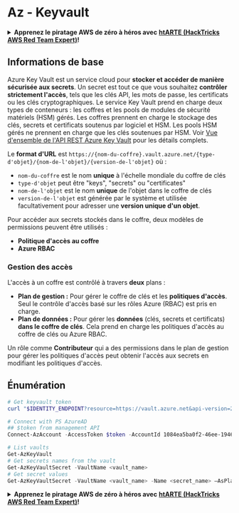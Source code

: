 # Az - Keyvault

<details>

<summary><strong>Apprenez le piratage AWS de zéro à héros avec</strong> <a href="https://training.hacktricks.xyz/courses/arte"><strong>htARTE (HackTricks AWS Red Team Expert)</strong></a><strong>!</strong></summary>

Autres moyens de soutenir HackTricks :

* Si vous souhaitez voir votre **entreprise annoncée dans HackTricks** ou **télécharger HackTricks en PDF**, consultez les [**PLANS D'ABONNEMENT**](https://github.com/sponsors/carlospolop)!
* Obtenez le [**merchandising officiel PEASS & HackTricks**](https://peass.creator-spring.com)
* Découvrez [**La Famille PEASS**](https://opensea.io/collection/the-peass-family), notre collection d'[**NFTs**](https://opensea.io/collection/the-peass-family) exclusifs
* **Rejoignez le** 💬 [**groupe Discord**](https://discord.gg/hRep4RUj7f) ou le [**groupe telegram**](https://t.me/peass) ou **suivez** moi sur **Twitter** 🐦 [**@carlospolopm**](https://twitter.com/carlospolopm)**.**
* **Partagez vos astuces de piratage en soumettant des PR aux dépôts github** [**HackTricks**](https://github.com/carlospolop/hacktricks) et [**HackTricks Cloud**](https://github.com/carlospolop/hacktricks-cloud).

</details>

## Informations de base

Azure Key Vault est un service cloud pour **stocker et accéder de manière sécurisée aux secrets**. Un secret est tout ce que vous souhaitez **contrôler strictement l'accès**, tels que les clés API, les mots de passe, les certificats ou les clés cryptographiques. Le service Key Vault prend en charge deux types de conteneurs : les coffres et les pools de modules de sécurité matériels (HSM) gérés. Les coffres prennent en charge le stockage des clés, secrets et certificats soutenus par logiciel et HSM. Les pools HSM gérés ne prennent en charge que les clés soutenues par HSM. Voir [Vue d'ensemble de l'API REST Azure Key Vault](https://learn.microsoft.com/en-us/azure/key-vault/general/about-keys-secrets-certificates) pour les détails complets.

Le **format d'URL** est `https://{nom-du-coffre}.vault.azure.net/{type-d'objet}/{nom-de-l'objet}/{version-de-l'objet}` où :

* `nom-du-coffre` est le nom **unique** à l'échelle mondiale du coffre de clés
* `type-d'objet` peut être "keys", "secrets" ou "certificates"
* `nom-de-l'objet` est le nom **unique** de l'objet dans le coffre de clés
* `version-de-l'objet` est générée par le système et utilisée facultativement pour adresser une **version unique d'un objet**.

Pour accéder aux secrets stockés dans le coffre, deux modèles de permissions peuvent être utilisés :

* **Politique d'accès au coffre**
* **Azure RBAC**

### Gestion des accès

L'accès à un coffre est contrôlé à travers **deux** plans :

* **Plan de gestion :** Pour gérer le coffre de clés et les **politiques d'accès**. Seul le contrôle d'accès basé sur les rôles Azure (RBAC) est pris en charge.
* **Plan de données :** Pour gérer les **données** (clés, secrets et certificats) **dans le coffre de clés**. Cela prend en charge les politiques d'accès au coffre de clés ou Azure RBAC.

Un rôle comme **Contributeur** qui a des permissions dans le plan de gestion pour gérer les politiques d'accès peut obtenir l'accès aux secrets en modifiant les politiques d'accès.

## Énumération
```powershell
# Get keyvault token
curl "$IDENTITY_ENDPOINT?resource=https://vault.azure.net&api-version=2017-09-01" -H secret:$IDENTITY_HEADER

# Connect with PS AzureAD
## $token from management API
Connect-AzAccount -AccessToken $token -AccountId 1084ea5ba0f2-46ee-1946-ab567de59abc -KeyVaultAccessToken $keyvaulttoken

# List vaults
Get-AzKeyVault
# Get secrets names from the vault
Get-AzKeyVaultSecret -VaultName <vault_name>
# Get secret values
Get-AzKeyVaultSecret -VaultName <vault_name> -Name <secret_name> –AsPlainText
```
<details>

<summary><strong>Apprenez le piratage AWS de zéro à héros avec</strong> <a href="https://training.hacktricks.xyz/courses/arte"><strong>htARTE (HackTricks AWS Red Team Expert)</strong></a><strong>!</strong></summary>

Autres moyens de soutenir HackTricks :

* Si vous souhaitez voir votre **entreprise annoncée dans HackTricks** ou **télécharger HackTricks en PDF**, consultez les [**PLANS D'ABONNEMENT**](https://github.com/sponsors/carlospolop)!
* Obtenez le [**merchandising officiel PEASS & HackTricks**](https://peass.creator-spring.com)
* Découvrez [**La Famille PEASS**](https://opensea.io/collection/the-peass-family), notre collection d'[**NFTs**](https://opensea.io/collection/the-peass-family) exclusifs
* **Rejoignez le** 💬 [**groupe Discord**](https://discord.gg/hRep4RUj7f) ou le [**groupe telegram**](https://t.me/peass) ou **suivez**-moi sur **Twitter** 🐦 [**@carlospolopm**](https://twitter.com/carlospolopm)**.**
* **Partagez vos astuces de piratage en soumettant des PR aux dépôts github** [**HackTricks**](https://github.com/carlospolop/hacktricks) et [**HackTricks Cloud**](https://github.com/carlospolop/hacktricks-cloud).

</details>
